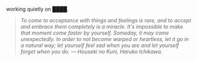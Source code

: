 working quietly on ████.


<!--QUOTE_START-->
> *To come to acceptance with things and feelings is rare, and to accept and embrace them completely is a miracle. It's impossible to make that moment come faster by yourself. Someday, it may come unexpectedly. In order to not become warped or heartless, let it go in a natural way; let yourself feel sad when you are and let yourself forget when you do.*
> — *Houseki no Kuni, Haruko Ichikawa*.
<!--QUOTE_END-->
<!-- last updated: 2025-10-12T08:03:59.649540+00:00 -->
